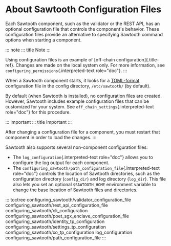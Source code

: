 # About Sawtooth Configuration Files

Each Sawtooth component, such as the validator or the REST API, has an
optional configuration file that controls the component\'s behavior.
These configuration files provide an alternative to specifying Sawtooth
command options when starting a component.

::: note
::: title
Note
:::

Using configuration files is an example of [off-chain
configuration]{.title-ref}. Changes are made on the local system only.
For more information, see `configuring_permissions`{.interpreted-text
role="doc"}.
:::

When a Sawtooth component starts, it looks for a
[TOML-format](https://github.com/toml-lang/toml) configuration file in
the config directory, `/etc/sawtooth/` (by default).

By default (when Sawtooth is installed), no configuration files are
created. However, Sawtooth includes example configuration files that can
be customized for your system. See
`off_chain_settings`{.interpreted-text role="doc"} for this procedure.

::: important
::: title
Important
:::

After changing a configuration file for a component, you must restart
that component in order to load the changes.
:::

Sawtooth also supports several non-component configuration files:

-   The `log_configuration`{.interpreted-text role="doc"} allows you to
    configure the log output for each component.
-   The `configuring_sawtooth/path_configuration_file`{.interpreted-text
    role="doc"} controls the location of Sawtooth directories, such as
    the configuration directory (`config_dir`) and log directory
    (`log_dir`). This file also lets you set an optional
    `$SAWTOOTH_HOME` environment variable to change the base location of
    Sawtooth files and directories.

::: toctree
configuring_sawtooth/validator_configuration_file
configuring_sawtooth/rest_api_configuration_file
configuring_sawtooth/cli_configuration
configuring_sawtooth/poet_sgx_enclave_configuration_file
configuring_sawtooth/identity_tp_configuration
configuring_sawtooth/settings_tp_configuration
configuring_sawtooth/xo_tp_configuration log_configuration
configuring_sawtooth/path_configuration_file
:::

<!--
  Licensed under Creative Commons Attribution 4.0 International License
  https://creativecommons.org/licenses/by/4.0/
-->
